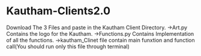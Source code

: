 # Kautham-Clients2.0

Download The 3 Files and paste in the Kautham Client Directory.
->Art.py Contains the logo for the Kautham.
->Functions.py Contains Implementation of all the functions.
->kautham_Clinet file contain main funxtion and function call(You should run only this file through terminal)
